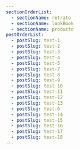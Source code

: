 ```yaml
---
sectionOrderList:
  - sectionName: retrato
  - sectionName: lookBook
  - sectionName: producto
postOrderList:
  - postSlug: test-1
  - postSlug: test-2
  - postSlug: test-3
  - postSlug: test-4
  - postSlug: test-5
  - postSlug: test-7
  - postSlug: test-8
  - postSlug: test-9
  - postSlug: test-10
  - postSlug: test-11
  - postSlug: test-12
  - postSlug: test-13
  - postSlug: test-6
  - postSlug: test-14
  - postSlug: test-15
  - postSlug: test-16
  - postSlug: test-17
  - postSlug: test-18
---
```

